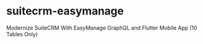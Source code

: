 # suitecrm-easymanage
Modernize SuiteCRM With EasyManage GraphQL and Flutter Mobile App (10 Tables Only)
